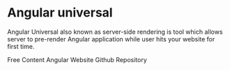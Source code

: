 # Angular universal

Angular Universal also known as server-side rendering is tool which allows server to pre-render Angular application while user hits your website for first time.

<ResourceGroupTitle>Free Content</ResourceGroupTitle>
<BadgeLink colorScheme='yellow' badgeText='Official Website' href='https://angular.io/guide/universal'>Angular Website</BadgeLink>
<BadgeLink colorScheme='yellow' badgeText='Github Repository' href='https://github.com/angular/universal'>Github Repository</BadgeLink>
